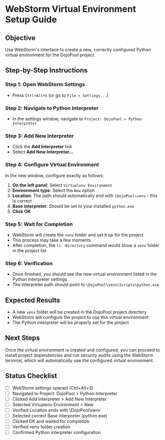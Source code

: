 # WebStorm Virtual Environment Setup Guide

## Objective
Use WebStorm's interface to create a new, correctly configured Python virtual environment for the DojoPool project.

## Step-by-Step Instructions

### Step 1: Open WebStorm Settings
- Press `Ctrl+Alt+S` (or go to `File > Settings...`)

### Step 2: Navigate to Python Interpreter
- In the settings window, navigate to `Project: DojoPool > Python Interpreter`

### Step 3: Add New Interpreter
- Click the **Add Interpreter** link
- Select **Add New Interpreter...**

### Step 4: Configure Virtual Environment
In the new window, configure exactly as follows:

1. **On the left panel**: Select `Virtualenv Environment`
2. **Environment type**: Select the `New` option
3. **Location**: The path should automatically end with `\DojoPool\venv` - this is correct
4. **Base interpreter**: Should be set to your installed `python.exe`
5. **Click OK**

### Step 5: Wait for Completion
- WebStorm will create the `venv` folder and set it up for the project
- This process may take a few moments
- After completion, the `ls -Directory` command would show a `venv` folder in the project list

### Step 6: Verification
- Once finished, you should see the new virtual environment listed in the Python Interpreter settings
- The interpreter path should point to `\DojoPool\venv\Scripts\python.exe`

## Expected Results
- A new `venv` folder will be created in the DojoPool project directory
- WebStorm will configure the project to use this virtual environment
- The Python interpreter will be properly set for the project

## Next Steps
Once the virtual environment is created and configured, you can proceed to install project dependencies and run security audits using the WebStorm terminal, which will automatically use the configured virtual environment.

## Status Checklist
- [ ] WebStorm settings opened (Ctrl+Alt+S)
- [ ] Navigated to Project: DojoPool > Python Interpreter
- [ ] Clicked Add Interpreter > Add New Interpreter
- [ ] Selected Virtualenv Environment > New
- [ ] Verified Location ends with \DojoPool\venv
- [ ] Selected correct Base interpreter (python.exe)
- [ ] Clicked OK and waited for completion
- [ ] Verified venv folder creation
- [ ] Confirmed Python interpreter configuration